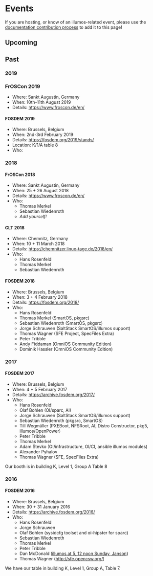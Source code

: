 # Events

If you are hosting, or know of an illumos-related event, please use the
[documentation contribution process](../contributing/docs.md) to add it to this
page!

## Upcoming

## Past

### 2019

### FrOSCon 2019

- Where: Sankt Augustin, Germany
- When: 10th-11th August 2019
- Details: <https://www.froscon.de/en/>

#### FOSDEM 2019

- Where: Brussels, Belgium
- When: 2nd-3rd February 2019
- Details: <https://fosdem.org/2019/stands/>
- Location: K/1/A table 8
- Who:

### 2018

#### FrOSCon 2018

- Where: Sankt Augustin, Germany
- When: 25 + 26 August 2018
- Details: <https://www.froscon.de/en/>
- Who:
	- Thomas Merkel
	- Sebastian Wiedenroth
	- *Add yourself!*

#### CLT 2018

- Where: Chemnitz, Germany
- When: 10 + 11 March 2018
- Details: <https://chemnitzer.linux-tage.de/2018/en/>
- Who:
	- Hans Rosenfeld
	- Thomas Merkel
	- Sebastian Wiedenroth



#### FOSDEM 2018

- Where: Brussels, Belgium
- When: 3 + 4 February 2018
- Details: <https://fosdem.org/2018/>
- Who:
	- Hans Rosenfeld
	- Thomas Merkel (SmartOS, pkgsrc)
	- Sebastian Wiedenroth (SmartOS, pkgsrc)
	- Jorge Schrauwen (SaltStack SmartOS/illumos support)
	- Thomas Wagner (SFE Project, SpecFiles Extra)
	- Peter Tribble
	- Andy Fiddaman (OmniOS Community Edition)
	- Dominik Hassler (OmniOS Community Edition)

### 2017

#### FOSDEM 2017

- Where: Brussels, Belgium
- When: 4 + 5 February 2017
- Details: <https://archive.fosdem.org/2017/>
- Who:
	- Hans Rosenfeld
	- Olaf Bohlen (OI/sparc, AI)
	- Jorge Schrauwen (SaltStack SmartOS/illumos support)
	- Sebastian Wiedenroth (pkgsrc, SmartOS)
	- Till Wegmüller (PXEBoot, NFSRoot, AI, Distro Constructor, pkg5, illumos/OpenPower)
	- Peter Tribble
	- Thomas Merkel
	- Adam Števko (OI/infrastructure, OI/CI, ansible illumos modules)
	- Alexander Pyhalov
	- Thomas Wagner (SFE, SpecFiles Extra)

Our booth is in building K, Level 1, Group A Table 8

### 2016

#### FOSDEM 2016

- Where: Brussels, Belgium
- When: 30 + 31 January 2016
- Details: <https://archive.fosdem.org/2016/>
- Who:
	- Hans Rosenfeld
	- Jorge Schrauwen
	- Olaf Bohlen (sysidcfg toolset and oi-hipster for sparc)
	- Sebastian Wiedenroth
	- Thomas Merkel
	- Peter Tribble
	- Dan McDonald	([illumos at 5, 12 noon Sunday, Janson](https://archive.fosdem.org/2016/schedule/event/illumos_overview/))
	- Thomas Wagner (<http://sfe.opencsw.org/>)


We have our table in building K, Level 1, Group A, Table 7.
